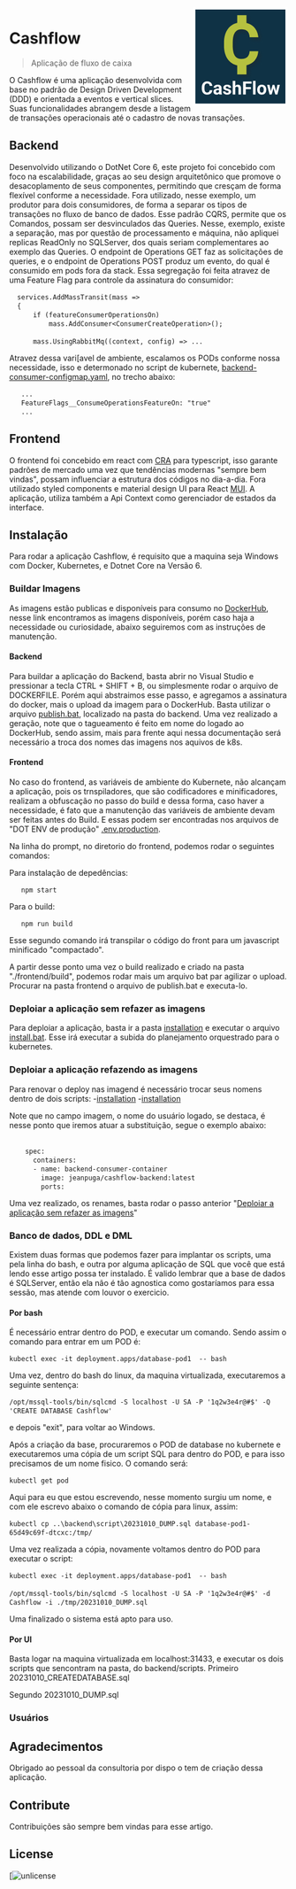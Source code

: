 <img src="./styleguide/logo-cashflow-vertical.png" align="right" />

# Cashflow
> Aplicação de fluxo de caixa

O Cashflow é uma aplicação desenvolvida com base no padrão de Design Driven Development (DDD) e orientada a eventos e vertical slices. Suas funcionalidades abrangem desde a listagem de transações operacionais até o cadastro de novas transações.

## Backend

Desenvolvido utilizando o DotNet Core 6, este projeto foi concebido com foco na escalabilidade, graças ao seu design arquitetônico que promove o desacoplamento de seus componentes, permitindo que cresçam de forma flexível conforme a necessidade.
Fora utilizado, nesse exemplo, um produtor para dois consumidores, de forma a separar os tipos de transações no fluxo de banco de dados. Esse padrão CQRS, permite que os Comandos, possam ser desvinculados das Queries.
Nesse, exemplo, existe a separação, mas por questão de processamento e máquina, não apliquei replicas ReadOnly no SQLServer, dos quais seriam complementares ao exemplo das Queries.
O endpoint de Operations GET faz as solicitações de queries, e o endpoint de Operations POST produz um evento, do qual é consumido em pods fora da stack. Essa segregação foi feita atravez de uma Feature Flag para controle da assinatura do consumidor:
```
  services.AddMassTransit(mass =>
  {
      if (featureConsumerOperationsOn)
          mass.AddConsumer<ConsumerCreateOperation>();

      mass.UsingRabbitMq((context, config) => ...
```

Atravez dessa vari[avel de ambiente, escalamos os PODs conforme nossa necessidade, isso e determonado no script de kubernete,  [backend-consumer-configmap.yaml](https://github.com/jeanpuga/cashflow/installation/backend-consumer/backend-consumer-configmap.yaml), no trecho abaixo:

```
   ...
   FeatureFlags__ConsumeOperationsFeatureOn: "true"
   ...
```



## Frontend

O frontend foi concebido em react com [CRA](https://pt-br.legacy.reactjs.org/docs/create-a-new-react-app.html) para typescript, isso garante padrões de mercado uma vez que tendências modernas "sempre bem vindas", possam influenciar a estrutura dos códigos no dia-a-dia.
Fora utilizado styled components e material design UI para React [MUI](https://mui.com/). A aplicação, utiliza também a Api Context como gerenciador de estados da interface.


## Instalação

Para rodar a aplicação Cashflow, é requisito que a maquina seja Windows com Docker, Kubernetes, e Dotnet Core na Versão 6.

### Buildar Imagens
As imagens estão publicas e disponíveis para consumo no [DockerHub](https://hub.docker.com/search?q=jeanpuga), nesse link encontramos as imagens disponíveis, porém caso haja a necessidade ou curiosidade, abaixo seguiremos com as instruções de manutenção.

#### Backend
Para buildar a aplicação do Backend, basta abrir no Visual Studio e pressionar a tecla CTRL + SHIFT + B, ou simplesmente rodar o arquivo de DOCKERFILE. Porém aqui abstraimos esse passo, e agregamos a assinatura do docker, mais o upload da imagem para o DockerHub. Basta utilizar o arquivo [publish.bat](https://github.com/jeanpuga/cashflow/backend/publish.bat), localizado na pasta do backend.
Uma vez realizado a geração, note que o tagueamento é feito em nome do logado ao DockerHub, sendo assim, mais para frente aqui nessa documentação será necessário a troca dos nomes das imagens nos aquivos de k8s.


#### Frontend
No caso do frontend, as variáveis de ambiente do Kubernete, não alcançam a aplicação, pois os trnspiladores, que são codificadores e minificadores, realizam a obfuscação no passo do build e dessa forma, caso haver a necessidade, é fato que a manutenção das variáveis de ambiente devam ser feitas antes do Build. E essas podem ser encontradas nos arquivos de "DOT ENV de produção" [.env.production](https://github.com/jeanpuga/cashflow/frontend/.env.production).

Na linha do prompt, no diretorio do frontend, podemos rodar o seguintes comandos:

Para instalação de depedências:
```
   npm start
```
Para o build:
```
   npm run build
```

Esse segundo comando irá transpilar o código do front para um javascript minificado "compactado".

A partir desse ponto uma vez o build realizado e criado na pasta "./frontend/build", podemos rodar mais um arquivo bat par agilizar o upload.
Procurar na pasta frontend o arquivo de publish.bat e executa-lo.

### Deploiar a aplicação sem refazer as imagens
Para deploiar a aplicação, basta ir a pasta [installation](https://github.com/jeanpuga/cashflow/installation) e executar o arquivo [install.bat](https://github.com/jeanpuga/cashflow/installation/install.bat). Esse irá executar a subida do planejamento orquestrado para o kubernetes.


### Deploiar a aplicação refazendo as imagens
Para renovar o deploy nas imagend é necessário trocar seus nomens dentro de dois scripts:
-[installation](https://github.com/jeanpuga/cashflow/installation/backend-consumer/backend-consumer-pod.yaml)
-[installation](https://github.com/jeanpuga/cashflow/installation/backend-producer/backend-producer-pod.yaml)

Note que no campo imagem, o nome do usuário logado, se destaca, é nesse ponto que iremos atuar a substituição, segue o exemplo abaixo:

```

    spec: 
      containers:
      - name: backend-consumer-container
        image: jeanpuga/cashflow-backend:latest
        ports:

```
Uma vez realizado, os renames, basta rodar o passo anterior "[Deploiar a aplicação sem refazer as imagens](##)"

### Banco de dados, DDL e DML
Existem duas formas que podemos fazer para implantar os scripts, uma pela linha do bash, e outra por alguma aplicação de SQL que você que está lendo esse artigo possa ter instalado. É valido lembrar que a base de dados é SQLServer, então ela não é tão agnostica como gostaríamos para essa sessão, mas atende com louvor o exercicio. 

#### Por bash
É necessário entrar dentro do POD, e executar um comando. Sendo assim o comando para entrar em um POD é:
```
kubectl exec -it deployment.apps/database-pod1  -- bash 
```
Uma vez, dentro do bash do linux, da maquina virtualizada, executaremos a seguinte sentença:

```
/opt/mssql-tools/bin/sqlcmd -S localhost -U SA -P '1q2w3e4r@#$' -Q 'CREATE DATABASE Cashflow'
```
e depois "exit", para voltar ao Windows.

Após a criação da base, procuraremos o POD de database no kubernete e executaremos uma cópia de um script SQL para dentro do POD, e para isso precisamos de um nome fisico. O comando será:

```
kubectl get pod
```
Aqui para eu que estou escrevendo, nesse momento surgiu um nome, e com ele escrevo abaixo o comando de cópia para linux, assim:
```
kubectl cp ..\backend\script\20231010_DUMP.sql database-pod1-65d49c69f-dtcxc:/tmp/
```
Uma vez realizada a cópia, novamente voltamos dentro do POD para executar o script:
```
kubectl exec -it deployment.apps/database-pod1  -- bash

/opt/mssql-tools/bin/sqlcmd -S localhost -U SA -P '1q2w3e4r@#$' -d Cashflow -i ./tmp/20231010_DUMP.sql
```
Uma finalizado o sistema está apto para uso.


#### Por UI
Basta logar na maquina virtualizada em localhost:31433, e executar os dois scripts que sencontram na pasta, do backend/scripts.
  Primeiro
  20231010_CREATEDATABASE.sql

  Segundo
  20231010_DUMP.sql

### Usuários


## Agradecimentos
Obrigado ao pessoal da consultoria por dispo o tem de criação dessa aplicação.

## Contribute
Contribuições são sempre bem vindas para esse artigo.

## License
[![unlicense](https://unlicense.org)
